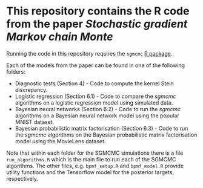 # This repository contains the R code from the paper *Stochastic gradient Markov chain Monte*

Running the code in this repository requires the `sgmcmc` [R package](https://arxiv.org/pdf/1710.00578.pdf).

Each of the models from the paper can be found in one of the following folders:
* Diagnostic tests (Section 4) - Code to compute the kernel Stein discrepancy.
* Logistic regression (Section 6.1) - Code to compare the *sgmcmc* algorithms on a logistic regression model using simulated data.
* Bayesian neural networks (Section 6.2) - Code to run the *sgmcmc* algorithms on a Bayesian neural network model using the popular MNIST dataset.
* Bayesian probabilistic matrix factorisation (Section 6.3) - Code to run the *sgmcmc* algorithms on the Bayesian probabilistic matrix factorisation model using the MovieLens dataset.

Note that within each folder for the SGMCMC simulations there is a file `run_algorithms.R` which is the main file to run each of the SGMCMC algorithms. The other files, e.g. `bpmf_setup.R` and `bpmf_model.R` provide utility functions and the Tensorflow model for the posterior targets, respectively. 
